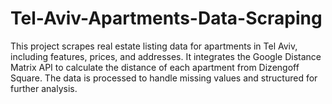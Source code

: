 # Tel-Aviv-Apartments-Data-Scraping
This project scrapes real estate listing data for apartments in Tel Aviv, including features, prices, and addresses. It integrates the Google Distance Matrix API to calculate the distance of each apartment from Dizengoff Square. The data is processed to handle missing values and structured for further analysis.
